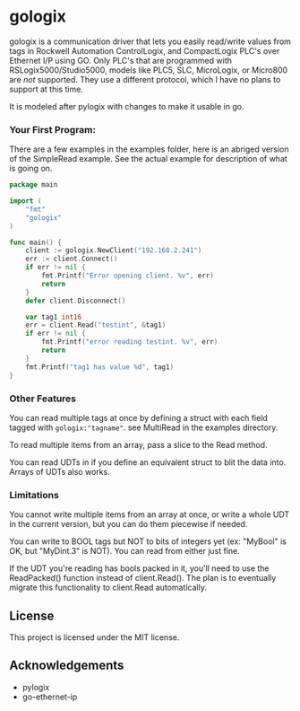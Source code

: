 # gologix

gologix is a communication driver that lets you easily read/write values from tags in Rockwell Automation ControlLogix, and CompactLogix PLC's over Ethernet I/P using GO.  Only PLC's that are programmed with RSLogix5000/Studio5000, models like PLC5, SLC, MicroLogix, or Micro800 are *not* supported.  They use a different protocol, which I have no plans to support at this time.

It is modeled after pylogix with changes to make it usable in go.

### Your First Program:

There are a few examples in the examples folder, here is an abriged version of the SimpleRead example. See the actual example for description of what is going on.

```go
package main

import (
	"fmt"
	"gologix"
)

func main() {
	client := gologix.NewClient("192.168.2.241")
	err := client.Connect()
	if err != nil {
		fmt.Printf("Error opening client. %v", err)
		return
	}
	defer client.Disconnect()

	var tag1 int16
	err = client.Read("testint", &tag1)
	if err != nil {
		fmt.Printf("error reading testint. %v", err)
        return
	}
	fmt.Printf("tag1 has value %d", tag1)
}

```



### Other Features

You can read multiple tags at once by defining a struct with each field tagged with `gologix:"tagname"`.  see MultiRead in the examples directory.

To read multiple items from an array, pass a slice to the Read method.

You can read UDTs in if you define an equivalent struct to blit the data into. Arrays of UDTs also works.

### Limitations

You cannot write multiple items from an array at once, or write a whole UDT in the current version, but you can do them piecewise if needed.

You can write to BOOL tags but NOT to bits of integers yet (ex: "MyBool" is OK, but "MyDint.3" is NOT).  You can read from either just fine.

If the UDT you're reading has bools packed in it, you'll need to use the ReadPacked() function instead of client.Read().  The plan is to eventually migrate this functionality to client.Read automatically.

## License

This project is licensed under the MIT license.

## Acknowledgements

* pylogix
* go-ethernet-ip
